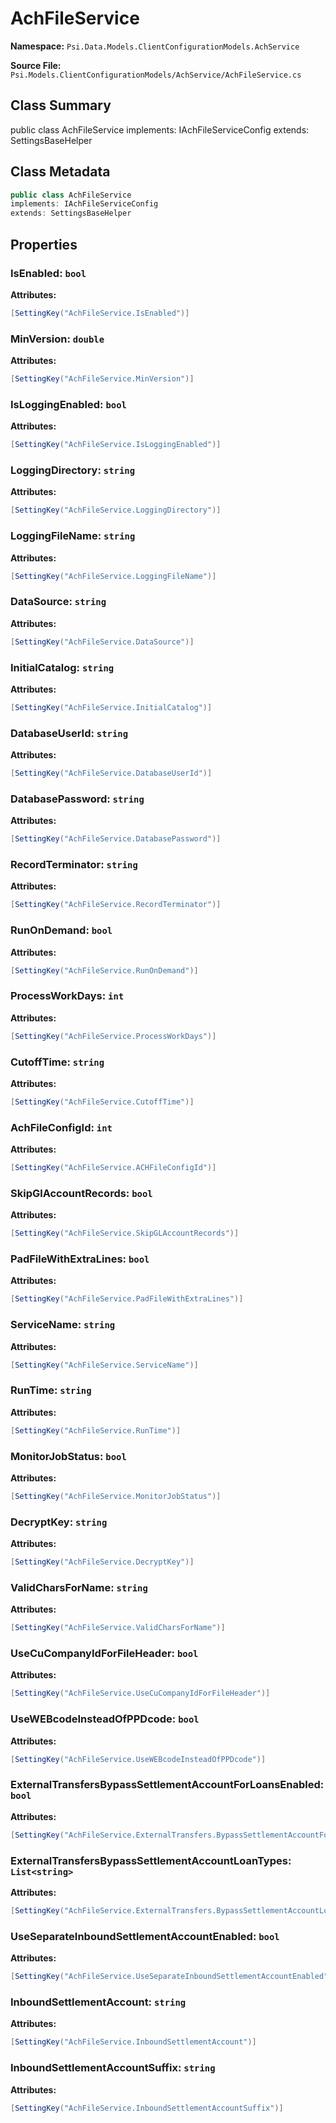 # AchFileService

**Namespace:** `Psi.Data.Models.ClientConfigurationModels.AchService`

**Source File:** `Psi.Models.ClientConfigurationModels/AchService/AchFileService.cs`

## Class Summary

public class AchFileService
implements: IAchFileServiceConfig
extends: SettingsBaseHelper

## Class Metadata

```typescript
public class AchFileService
implements: IAchFileServiceConfig
extends: SettingsBaseHelper
```

## Properties

### IsEnabled: `bool`

**Attributes:**
```csharp
[SettingKey("AchFileService.IsEnabled")]
```

### MinVersion: `double`

**Attributes:**
```csharp
[SettingKey("AchFileService.MinVersion")]
```

### IsLoggingEnabled: `bool`

**Attributes:**
```csharp
[SettingKey("AchFileService.IsLoggingEnabled")]
```

### LoggingDirectory: `string`

**Attributes:**
```csharp
[SettingKey("AchFileService.LoggingDirectory")]
```

### LoggingFileName: `string`

**Attributes:**
```csharp
[SettingKey("AchFileService.LoggingFileName")]
```

### DataSource: `string`

**Attributes:**
```csharp
[SettingKey("AchFileService.DataSource")]
```

### InitialCatalog: `string`

**Attributes:**
```csharp
[SettingKey("AchFileService.InitialCatalog")]
```

### DatabaseUserId: `string`

**Attributes:**
```csharp
[SettingKey("AchFileService.DatabaseUserId")]
```

### DatabasePassword: `string`

**Attributes:**
```csharp
[SettingKey("AchFileService.DatabasePassword")]
```

### RecordTerminator: `string`

**Attributes:**
```csharp
[SettingKey("AchFileService.RecordTerminator")]
```

### RunOnDemand: `bool`

**Attributes:**
```csharp
[SettingKey("AchFileService.RunOnDemand")]
```

### ProcessWorkDays: `int`

**Attributes:**
```csharp
[SettingKey("AchFileService.ProcessWorkDays")]
```

### CutoffTime: `string`

**Attributes:**
```csharp
[SettingKey("AchFileService.CutoffTime")]
```

### AchFileConfigId: `int`

**Attributes:**
```csharp
[SettingKey("AchFileService.ACHFileConfigId")]
```

### SkipGlAccountRecords: `bool`

**Attributes:**
```csharp
[SettingKey("AchFileService.SkipGLAccountRecords")]
```

### PadFileWithExtraLines: `bool`

**Attributes:**
```csharp
[SettingKey("AchFileService.PadFileWithExtraLines")]
```

### ServiceName: `string`

**Attributes:**
```csharp
[SettingKey("AchFileService.ServiceName")]
```

### RunTime: `string`

**Attributes:**
```csharp
[SettingKey("AchFileService.RunTime")]
```

### MonitorJobStatus: `bool`

**Attributes:**
```csharp
[SettingKey("AchFileService.MonitorJobStatus")]
```

### DecryptKey: `string`

**Attributes:**
```csharp
[SettingKey("AchFileService.DecryptKey")]
```

### ValidCharsForName: `string`

**Attributes:**
```csharp
[SettingKey("AchFileService.ValidCharsForName")]
```

### UseCuCompanyIdForFileHeader: `bool`

**Attributes:**
```csharp
[SettingKey("AchFileService.UseCuCompanyIdForFileHeader")]
```

### UseWEBcodeInsteadOfPPDcode: `bool`

**Attributes:**
```csharp
[SettingKey("AchFileService.UseWEBcodeInsteadOfPPDcode")]
```

### ExternalTransfersBypassSettlementAccountForLoansEnabled: `bool`

**Attributes:**
```csharp
[SettingKey("AchFileService.ExternalTransfers.BypassSettlementAccountForLoansEnabled")]
```

### ExternalTransfersBypassSettlementAccountLoanTypes: `List<string>`

**Attributes:**
```csharp
[SettingKey("AchFileService.ExternalTransfers.BypassSettlementAccountLoanTypes")]
```

### UseSeparateInboundSettlementAccountEnabled: `bool`

**Attributes:**
```csharp
[SettingKey("AchFileService.UseSeparateInboundSettlementAccountEnabled")]
```

### InboundSettlementAccount: `string`

**Attributes:**
```csharp
[SettingKey("AchFileService.InboundSettlementAccount")]
```

### InboundSettlementAccountSuffix: `string`

**Attributes:**
```csharp
[SettingKey("AchFileService.InboundSettlementAccountSuffix")]
```
